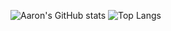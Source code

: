 ![Aaron's GitHub stats](https://github-readme-stats.vercel.app/api?username=aarongao2028&show_icons=true&theme=radical) ![Top Langs](https://github-readme-stats.vercel.app/api/top-langs/?username=aarongao2028&layout=compact) 
